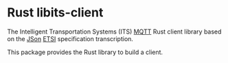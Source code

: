# Rust libits-client

The Intelligent Transportation Systems (ITS) [MQTT](https://mqtt.org/) Rust client library based on
the [JSon](https://www.json.org) [ETSI](https://www.etsi.org/committee/its) specification transcription.

This package provides the Rust library to build a client.
